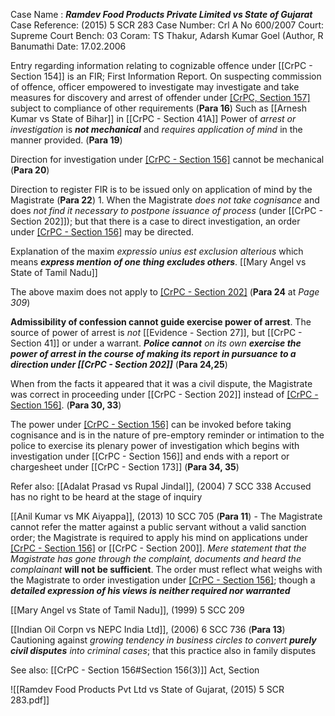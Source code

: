 Case Name : ***Ramdev Food Products Private Limited vs State of Gujarat***
Case Reference: (2015) 5 SCR 283
Case Number: Crl A No 600/2007
Court: Supreme Court
Bench: 03
Coram: TS Thakur, Adarsh Kumar Goel (Author, R Banumathi
Date: 17.02.2006

Entry regarding information relating to cognizable offence under [[CrPC - Section 154]] is an FIR; First Information Report. On suspecting commission of offence, officer empowered to investigate may investigate and take measures for discovery and arrest of offender under [[CrPC, Section 157]](1) subject to compliance of other requirements (**Para 16**)
	Such as [[Arnesh Kumar vs State of Bihar]] in [[CrPC - Section 41A]]
	Power of *arrest or investigation* is ***not mechanical*** and *requires application of mind* in the manner provided. (**Para 19**)

Direction for investigation under [[CrPC - Section 156]](3) cannot be mechanical (**Para 20**)

Direction to register FIR is to be issued only on application of mind by the Magistrate (**Para 22**)
	1. 	When the Magistrate *does not take cognisance* and does *not find it necessary to postpone issuance of process* (under [[CrPC - Section 202]]); but that there is a case to direct investigation, an order under [[CrPC - Section 156]](3) may be directed.

Explanation of the maxim *expressio unius est exclusion alterious* which means ***express mention of one thing excludes others***.
	[[Mary Angel vs State of Tamil Nadu]]

The above maxim does not apply to [[CrPC - Section 202]](3)  (**Para 24** at *Page 309*)

**Admissibility of confession cannot guide exercise power of arrest**. The source of power of arrest is *not* [[Evidence - Section 27]], but [[CrPC - Section 41]] or under a warrant. ***Police cannot*** *on its own* ***exercise the power of arrest in the course of making its report in pursuance to a direction under [[CrPC - Section 202]]*** (**Para 24,25**)

When from the facts it appeared that it was a civil dispute, the Magistrate was correct in proceeding under [[CrPC - Section 202]] instead of [[CrPC - Section 156]](3). (**Para 30, 33**)

The power under [[CrPC - Section 156]](3) can be invoked before taking cognisance and is in the nature of pre-emptory reminder or intimation to the police to exercise its plenary power of investigation which begins with investigation under [[CrPC - Section 156]] and ends with a report or chargesheet under [[CrPC - Section 173]] (**Para 34, 35**)

Refer also:
[[Adalat Prasad vs Rupal Jindal]], (2004) 7 SCC 338
	Accused has no right to be heard at the stage of inquiry

[[Anil Kumar vs MK Aiyappa]], (2013) 10 SCC 705
	(**Para 11**) - The Magistrate cannot refer the matter against a public servant without a valid sanction order; the Magistrate is required to apply his mind on applications under [[CrPC - Section 156]](3) or [[CrPC - Section 200]]. *Mere statement that the Magistrate has gone through the complaint, documents and heard the complainant* **will not be sufficient**.
		The order must reflect what weighs with the Magistrate to order investigation under [[CrPC - Section 156]](3); though a ***detailed expression of his views is neither required nor warranted***

[[Mary Angel vs State of Tamil Nadu]], (1999) 5 SCC 209

[[Indian Oil Corpn vs NEPC India Ltd]], (2006) 6 SCC 736
	(**Para 13**) Cautioning against *growing tendency in business circles to convert* ***purely civil disputes*** *into criminal cases*; that this practice also in family disputes 

See also:
[[CrPC - Section 156#Section 156(3)]]
Act, Section

![[Ramdev Food Products Pvt Ltd vs State of Gujarat, (2015) 5 SCR 283.pdf]]